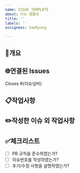 ```yaml
---
name: ISSUE_TEMPLATE
about: 이슈 템플릿
title: ''
labels: ''
assignees: SaeRyung

---
```


🌟개요
---

🌐연결된 Issues
---
Closes #{이슈넘버}

📋작업사항
---

✏️작성한 이슈 외 작업사항
---

✅체크리스트
---
- [ ] PR 규칙을 준수하였는가?
- [ ] 이슈번호를 작성하였는가?
- [ ] 추가/수정 사항을 설명하였는가?
